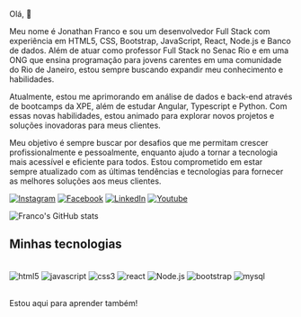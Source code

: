 Olá,  👋

Meu nome é Jonathan Franco e sou um desenvolvedor Full Stack com experiência em HTML5, CSS, Bootstrap, JavaScript, React, Node.js e Banco de dados. Além de atuar como professor Full Stack no Senac Rio e em uma ONG que ensina programação para jovens carentes em uma comunidade do Rio de Janeiro, estou sempre buscando expandir meu conhecimento e habilidades.

Atualmente, estou me aprimorando em análise de dados e back-end através de bootcamps da XPE, além de estudar Angular, Typescript e Python. Com essas novas habilidades, estou animado para explorar novos projetos e soluções inovadoras para meus clientes.

Meu objetivo é sempre buscar por desafios que me permitam crescer profissionalmente e pessoalmente, enquanto ajudo a tornar a tecnologia mais acessível e eficiente para todos. Estou comprometido em estar sempre atualizado com as últimas tendências e tecnologias para fornecer as melhores soluções aos meus clientes.

[![Instagram](https://img.shields.io/badge/Instagram-E4405F?style=for-the-badge&logo=instagram&logoColor=white)](https://www.instagram.com/jjonathanfranco/)
[![Facebook](https://img.shields.io/badge/Facebook-1877F2?style=for-the-badge&logo=facebook&logoColor=white)](https://www.facebook.com/jjonathan.franco/)
[![LinkedIn](https://img.shields.io/badge/LinkedIn-0077B5?style=for-the-badge&logo=linkedin&logoColor=white)](https://www.linkedin.com/in/jonathan-franco-87302b203/)
[![Youtube](https://img.shields.io/badge/YouTube-FF0000?style=for-the-badge&logo=youtube&logoColor=white)](https://www.youtube.com/@newoldgamesbrasil4976)

![Franco's GitHub stats](https://github-readme-stats.vercel.app/api?username=Jonathan-franco1983&show_icons=true&theme=dracula)

## Minhas tecnologias 

<div style="display: inline_block"><br/>
<img align="center" alt="html5"
src="https://img.shields.io/badge/HTML5-E34F26?style=for-the-badge&logo=html5&logoColor=white">
<img align="center" alt="javascript" src="https://img.shields.io/badge/JavaScript-F7DF1E?style=for-the-badge&logo=javascript&logoColor=black">
<img align="center" alt="css3" src="https://img.shields.io/badge/CSS3-1572B6?style=for-the-badge&logo=css3&logoColor=white">
<img align="center" alt="react" src="https://img.shields.io/badge/React-20232A?style=for-the-badge&logo=react&logoColor=61DAFB">
<img align="center" alt="Node.js" src="https://img.shields.io/badge/Node.js-43853D?style=for-the-badge&logo=node.js&logoColor=white">
<img align="center" alt="bootstrap" src="https://img.shields.io/badge/Bootstrap-563D7C?style=for-the-badge&logo=bootstrap&logoColor=white">
<img align="center" alt="mysql" src="https://img.shields.io/badge/MySQL-00000F?style=for-the-badge&logo=mysql&logoColor=white">
</div>
<br/>

Estou aqui para aprender também!


